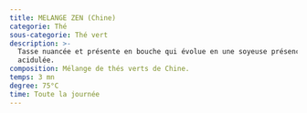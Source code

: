 ```yaml
---
title: MELANGE ZEN (Chine)
categorie: Thé
sous-categorie: Thé vert
description: >-
  Tasse nuancée et présente en bouche qui évolue en une soyeuse présence
  acidulée.
composition: Mélange de thés verts de Chine.
temps: 3 mn
degree: 75°C
time: Toute la journée
---
```


